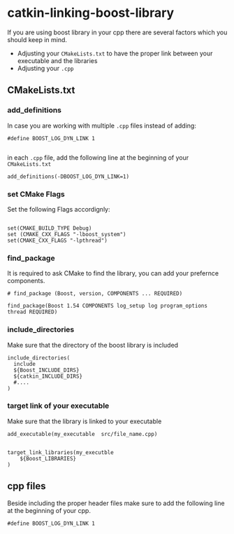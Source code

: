 # catkin-linking-boost-library

If you are using boost library in your cpp there are several factors which you should keep in mind.

* Adjusting your `CMakeLists.txt` to have the proper link between your executable and the libraries
* Adjusting your `.cpp` 


## CMakeLists.txt

### add_definitions
In case you are working with multiple `.cpp` files instead of adding:

``` 
#define BOOST_LOG_DYN_LINK 1
  
```
in each `.cpp` file,  add the following line at the beginning of your `CMakeLists.txt`

```
add_definitions(-DBOOST_LOG_DYN_LINK=1)

```
### set CMake Flags 
Set the following Flags accordignly: 

```

set(CMAKE_BUILD_TYPE Debug)
set (CMAKE_CXX_FLAGS "-lboost_system") 
set(CMAKE_CXX_FLAGS "-lpthread")

```
### find_package 

It is required to ask CMake to find the library, you can add your prefernce components. 

```
# find_package (Boost, version, COMPONENTS ... REQUIRED)

find_package(Boost 1.54 COMPONENTS log_setup log program_options thread REQUIRED)

```

### include_directories
Make sure that the directory of the boost library is included

```
include_directories(
  include
  ${Boost_INCLUDE_DIRS}
  ${catkin_INCLUDE_DIRS}
  #....
)

```

### target link of your executable
Make sure that the library is linked to your executable 


```
add_executable(my_executable  src/file_name.cpp)


target_link_libraries(my_executble
    ${Boost_LIBRARIES}
)

```

## cpp files
Beside including the proper header files make sure to add the following line at the beginning of your cpp.

```
#define BOOST_LOG_DYN_LINK 1

```

